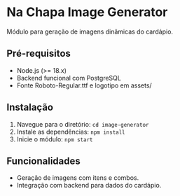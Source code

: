 # Na Chapa Image Generator

Módulo para geração de imagens dinâmicas do cardápio.

## Pré-requisitos
- Node.js (>= 18.x)
- Backend funcional com PostgreSQL
- Fonte Roboto-Regular.ttf e logotipo em assets/

## Instalação
1. Navegue para o diretório: `cd image-generator`
2. Instale as dependências: `npm install`
3. Inicie o módulo: `npm start`

## Funcionalidades
- Geração de imagens com itens e combos.
- Integração com backend para dados do cardápio.